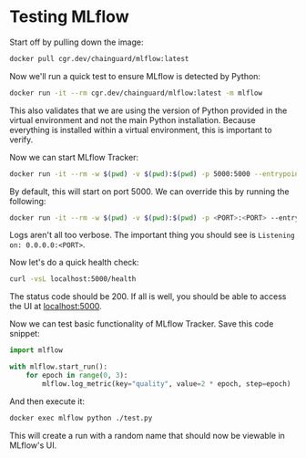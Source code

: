 # Testing MLflow

Start off by pulling down the image:

```bash
docker pull cgr.dev/chainguard/mlflow:latest
```

Now we'll run a quick test to ensure MLflow is detected by Python:

```bash
docker run -it --rm cgr.dev/chainguard/mlflow:latest -m mlflow
```

This also validates that we are using the version of Python provided in the virtual environment and not the main Python installation. Because everything is installed within a virtual environment, this is important to verify.

Now we can start MLflow Tracker:

```bash
docker run -it --rm -w $(pwd) -v $(pwd):$(pwd) -p 5000:5000 --entrypoint mlflow --name mlflow cgr.dev/chainguard/mlflow:latest ui --host 0.0.0.0
```

By default, this will start on port 5000. We can override this by running the following:

```bash
docker run -it --rm -w $(pwd) -v $(pwd):$(pwd) -p <PORT>:<PORT> --entrypoint mlflow --name mlflow cgr.dev/chainguard/mlflow:latest ui --host 0.0.0.0 -p <PORT>
```

Logs aren't all too verbose. The important thing you should see is `Listening on: 0.0.0.0:<PORT>`.

Now let's do a quick health check:

```bash
curl -vsL localhost:5000/health
```

The status code should be 200. If all is well, you should be able to access the UI at [localhost:5000](http://localhost:5000).

Now we can test basic functionality of MLflow Tracker. Save this code snippet:

```python
import mlflow

with mlflow.start_run():
    for epoch in range(0, 3):
        mlflow.log_metric(key="quality", value=2 * epoch, step=epoch)
```

And then execute it:

```bash
docker exec mlflow python ./test.py
```

This will create a run with a random name that should now be viewable in MLflow's UI.
